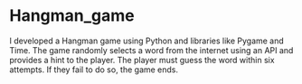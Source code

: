# Hangman_game

I developed a Hangman game using Python and libraries like Pygame and Time. The game randomly selects a word from the internet using an API and provides a hint to the player. The player must guess the word within six attempts. If they fail to do so, the game ends.
